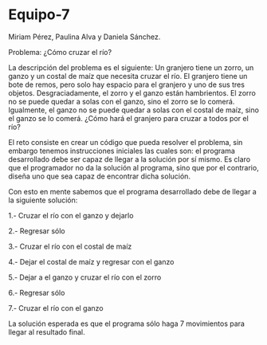 # Equipo-7
Miriam Pérez, Paulina Alva y Daniela Sánchez.

Problema: ¿Cómo cruzar el río?

La descripción del problema es el siguiente: Un granjero tiene un zorro, un ganzo y un costal de maíz que necesita cruzar el río. El granjero tiene un bote de remos, pero solo hay espacio para el granjero y uno de sus tres objetos. Desgraciadamente, el zorro y el ganzo están hambrientos. El zorro no se puede quedar a solas con el ganzo, sino el zorro se lo comerá. Igualmente, el ganzo no se puede quedar a solas con el costal de maíz, sino el ganzo se lo comerá. ¿Cómo hará el granjero para cruzar a todos por el río?

El reto consiste en crear un código que pueda resolver el problema, sin embargo tenemos instrucciones iniciales las cuales son: el programa desarrollado debe ser capaz de llegar a la solución por sí mismo. Es claro que el programador no da la solución al programa, sino que por el contrario, diseña uno que sea capaz de encontrar dicha solución.

Con esto en mente sabemos que el programa desarrollado debe de llegar a la siguiente solución: 

1.- Cruzar el río con el ganzo y dejarlo

2.- Regresar sólo 

3.- Cruzar el río con el costal de maíz

4.- Dejar el costal de maíz y regresar con el ganzo

5.- Dejar a el ganzo y cruzar el río con el zorro

6.- Regresar sólo

7.- Cruzar el río con el ganzo

La solución esperada es que el programa sólo haga 7 movimientos para llegar al resultado final.
